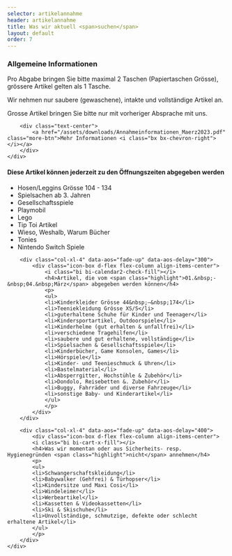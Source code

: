 ```yaml
---
selector: artikelannahme
header: artikelannahme
title: Was wir aktuell <span>suchen</span>
layout: default
order: 7
---
```


<div class="row gy-4">

  <div class="col-lg-4" data-aos="fade-up" data-aos-delay="100">
    <div class="artikelannahme-box">
        <h3>Allgemeine Informationen</h3>
        <p>
        Pro Abgabe bringen Sie bitte maximal 2 Taschen (Papiertaschen Grösse), grössere Artikel gelten als 1 Tasche. 
        </p>
        <p>Wir nehmen nur saubere (gewaschene), intakte und vollständige Artikel an. 
        </p>
        <p>Grosse Artikel bringen Sie bitte nur mit vorheriger Absprache mit uns.
        </p>
        
        <div class="text-center">
            <a href="/assets/downloads/Annahmeinformationen_Maerz2023.pdf" class="more-btn">Mehr Informationen <i class="bx bx-chevron-right"></i></a>
        </div>
    </div>
  </div>

  <div class="col-lg-8 d-flex align-items-center">
    <div class="row gy-4">  
        <div class="col-xl-4" data-aos="fade-up" data-aos-delay="200">
            <div class="icon-box d-flex flex-column align-items-center">
                <i class="bi bi-bag-heart-fill"></i>
                <h4>Diese Artikel können <span class="highlight">jederzeit</span> zu den Öffnungszeiten abgegeben werden</h4>
                <p>
                <ul>
                <li>Hosen/Leggins Grösse 104&nbsp;-&nbsp;134</li>
                <li>Spielsachen ab 3. Jahren</li>
                <li>Gesellschaftsspiele</li>
                <li>Playmobil</li>
                <li>Lego</li>
                <li>Tip Toi Artikel</li>
                <li>Wieso, Weshalb, Warum Bücher</li>
                <li>Tonies</li>
                <li>Nintendo Switch Spiele</li>
                </ul>
                </p>
            </div>
        </div>
    
        <div class="col-xl-4" data-aos="fade-up" data-aos-delay="300">
            <div class="icon-box d-flex flex-column align-items-center">
                <i class="bi bi-calendar2-check-fill"></i>
                <h4>Artikel, die vom <span class="highlight">01.&nbsp;-&nbsp;04.&nbsp;März</span> abgegeben werden können</h4>
                <p>
                <ul>
                <li>Kinderkleider Grösse 44&nbsp;–&nbsp;174</li>
                <li>Teeniekleidung Grösse XS/S</li>
                <li>guterhaltene Schuhe für Kinder und Teenager</li>
                <li>Kindersportartikel, Outdoorspiele</li>
                <li>Kinderhelme (gut erhalten & unfallfrei)</li>
                <li>verschiedene Tragehilfen</li>
                <li>saubere und gut erhaltene, vollständige</li>
                <li>Spielsachen & Gesellschaftsspiele</li>
                <li>Kinderbücher, Game Konsolen, Games</li>
                <li>Hörspiele</li>
                <li>Kinder- und Teenieschmuck & Uhren</li>
                <li>Bastelmaterial</li>
                <li>Absperrgitter, Hochstühle & Zubehör</li>
                <li>Dondolo, Reisebetten &. Zubehör</li>
                <li>Buggy, Fahrräder und diverse Fahrzeuge</li>
                <li>sonstige Baby- und Kinderartikel</li>
                </ul>
                </p>
            </div>
        </div>

        <div class="col-xl-4" data-aos="fade-up" data-aos-delay="400">
            <div class="icon-box d-flex flex-column align-items-center">
            <i class="bi bi-cart-x-fill"></i>
            <h4>Was wir momentan oder aus Sicherheits- resp. Hygienegründen <span class="highlight">nicht</span> annehmen</h4>
            <p>
            <ul>
            <li>Schwangerschaftskleidung</li>
            <li>Babywalker (Gehfrei) & Türhopser</li>
            <li>Kindersitze und Maxi Cosi</li>
            <li>Windeleimer</li>
            <li>Werbeartikel</li>
            <li>Kassetten & Videokassetten</li>
            <li>Ski & Skischuhe</li>
            <li>Unvollständige, schmutzige, defekte oder schlecht erhaltene Artikel</li>
            </ul>
            </p>
        </div>
    </div>
  </div>
  </div>
</div>

